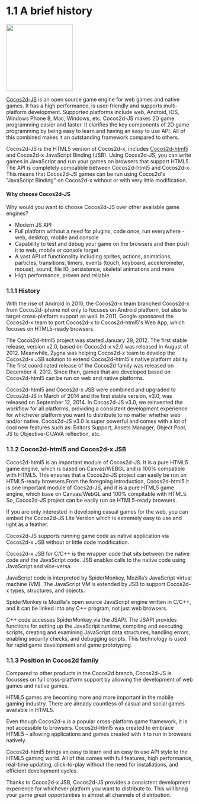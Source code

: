# 1.1 A brief history

<img src="http://www.cocos2d-x.org/attachments/download/1508" height=180> 

[Cocos2d-JS](https://github.com/cocos2d/cocos2d-js) is an open source game engine for web games and native games. It has a high performance, is user-friendly and supports multi-platform development. Supported platforms include web, Android, iOS, Windows Phone 8, Mac, Windows, etc. Cocos2d-JS makes 2D game programming easier and faster. It clarifies the key components of 2D game programming by being easy to learn and having an easy to use API. All of this combined makes it an outstanding framework compared to others.

Cocos2d-JS is the HTML5 version of Cocos2d-x, includes [Cocos2d-html5](https://github.com/cocos2d/cocos2d-html5) and Cocos2d-x JavaScript Binding (JSB). Using Cocos2d-JS, you can write games in JavaScript and run your games on browsers that support HTML5. The API is completely compatible between Cocos2d-html5 and Cocos2d-x. This means that Cocos2d-JS games can be run using Cocos2d's "JavaScript Binding" on Cocos2d-x without or with very little modification.

#### Why choose Cocos2d-JS
Why would you want to choose Cocos2d-JS over other available game engines?

* Modern JS API 
* Full platform without a need for plugins, code once, run everywhere - web, desktop, mobile and console
* Capability to test and debug your game on the browsers and then push it to web, mobile or console target
* A vast API of functionality including sprites, actions, animations, particles, transitions, timers, events (touch, keyboard, accelerometer, mouse), sound, file IO, persistence, skeletal animations and more
* High performance, proven and reliable

     
### 1.1.1 History

With the rise of Android in 2010, the Cocos2d-x team branched Cocos2d-x from Cocos2d-iphone not only to focuses on Android platform, but also to target cross-platform support as well. In 2011, Google sponsored the Cocos2d-x team to port Cocos2d-x to Cocos2d-html5's Web App, which focuses on HTML5-ready browsers. 

The Cocos2d-html5 project was started January 29, 2012. The first stable release, version v2.0, based on Cocos2d-x v2.0 was released in August of 2012. Meanwhile, Zygna was helping Cocos2d-x team to develop the Cocos2d-x JSB solution to extend Cocos2d-html5's native platform ability. The first coordinated release of the Cocos2d family was released on December 4, 2012. Since then, games that are developed based on Cocos2d-html5 can be run on web and native platforms. 

Cocos2d-html5 and Cocos2d-x JSB were combined and upgraded to Cocos2d-JS in March of 2014 and the first stable version, v3.0, was released on September 12, 2014. In Cocos2d-JS v3.0, we reinvented the workflow for all platforms, providing a consistent development experience for whichever platform you want to distribute to no matter whether web and/or native. Cocos2d-JS v3.0 is super powerful and comes with a lot of cool new features such as: Editors Support, Assets Manager, Object Pool, JS to Objective-C/JAVA reflection, etc.

### 1.1.2 Cocos2d-html5 and Cocos2d-x JSB

Cocos2d-html5 is an important module of Cocos2d-JS. It is a pure HTML5 game engine, which is based on Canvas/WEBGL and is 100% compatible with HTML5. This ensures that a Cocos2d-JS project can easily be run on HTML5-ready browsers.From the foregoing introduction, Cocos2d-html5 it is one important module of Cocs2d-JS, and it is a pure HTML5 game engine, which base on Canvas/WebGL and 100% compitable with HTML5. So, Cocos2d-JS project can be easily run on HTML5-ready browsers.

If you are only interested in developing casual games for the web, you can embed the Cocos2d-JS Lite Version which is extremely easy to use and light as a feather.

Cocos2d-JS supports running game code as native application via Cocos2d-x JSB without or little code modification.

Cocos2d-x JSB for C/C++ is the wrapper code that sits between the native code and the JavaScript code. JSB enables calls to the native code using JavaScript and vice-versa.

JavaScript code is interpreted by SpiderMonkey, Mozilla’s JavaScript virtual machine (VM). The JavaScript VM is extended by JSB to support Cocos2d-x types, structures, and objects.
SpiderMonkey is Mozilla's open source JavaScript engine written in C/C++, and it can be linked into any C++ program, not just web browsers.
C++ code accesses SpiderMonkey via the JSAPI. The JSAPI provides functions for setting up the JavaScript runtime, compiling and executing scripts, creating and examining JavaScript data structures, handling errors, enabling security checks, and debugging scripts. This technology is used for rapid game development and game prototyping.


### 1.1.3 Position in Cocos2d family

Compared to other products in the Cocos2d branch, Cocos2d-JS is focusses on full cross-platform support by allowing the development of web games and native games.

HTML5 games are becoming more and more important in the mobile gaming industry. There are already countless of casual and social games available in HTML5. 

Even though Cocos2d-x is a popular cross-platform game framework, it is not accessible to browsers. Cocos2d-html5 was created to embrace HTML5 – allowing applications and games created with it to run in browsers natively. 

Cocos2d-html5 brings an easy to learn and an easy to use API style to the HTML5 gaming world. All of this comes with full features, high performance, real-time updating, click-to-play without the need for installations, and efficient development cycles.

Thanks to Cocos2d-x JSB, Cocos2d-JS provides a consistent development experience for whichever platform you want to distribute to. This will bring your game great opportunities in almost all channels of distribution. 

 						
